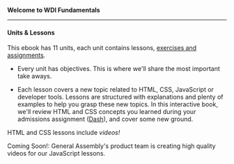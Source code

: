 **Welcome to WDI Fundamentals**

---

#### Units & Lessons

This ebook has 11 units, each unit contains lessons, [exercises and assignments](00_chapter/03_lesson.md).

* Every unit has objectives. This is where we'll share the most important take aways.


* Each lesson covers a new topic related to HTML, CSS, JavaScript or developer tools. Lessons are structured with explanations and plenty of examples to help you grasp these new topics. In this interactive book, we'll review HTML and CSS concepts you learned during your admissions assignment ([Dash](https://dash.generalassemb.ly/)), and cover some new ground.  

HTML and CSS lessons include *videos!*

Coming Soon!: General Assembly's product team is creating high quality videos for our JavaScript lessons.
